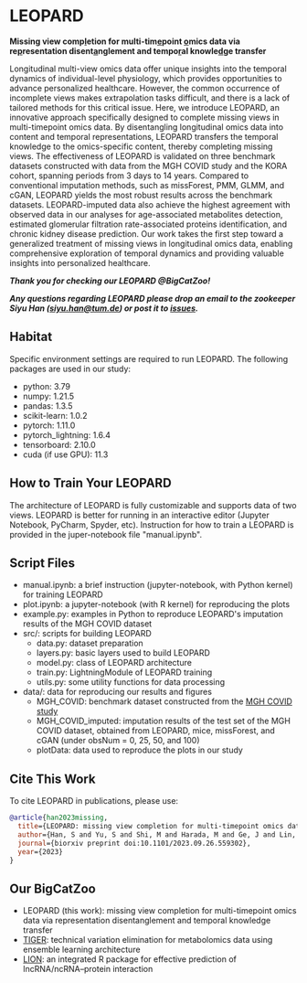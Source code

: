 # LEOPARD

**Missing view comp<ins>l</ins>etion for multi-tim<ins>e</ins>point <ins>o</ins>mics data via re<ins>p</ins>resentation disent<ins>a</ins>nglement and tempo<ins>r</ins>al knowle<ins>d</ins>ge transfer**

Longitudinal multi-view omics data offer unique insights into the temporal dynamics of individual-level physiology, which provides opportunities to advance personalized healthcare. However, the common occurrence of incomplete views makes extrapolation tasks difficult, and there is a lack of tailored methods for this critical issue. Here, we introduce LEOPARD, an innovative approach specifically designed to complete missing views in multi-timepoint omics data. By disentangling longitudinal omics data into content and temporal representations, LEOPARD transfers the temporal knowledge to the omics-specific content, thereby completing missing views. The effectiveness of LEOPARD is validated on three benchmark datasets constructed with data from the MGH COVID study and the KORA cohort, spanning periods from 3 days to 14 years. Compared to conventional imputation methods, such as missForest, PMM, GLMM, and cGAN, LEOPARD yields the most robust results across the benchmark datasets. LEOPARD-imputed data also achieve the highest agreement with observed data in our analyses for age-associated metabolites detection, estimated glomerular filtration rate-associated proteins identification, and chronic kidney disease prediction. Our work takes the first step toward a generalized treatment of missing views in longitudinal omics data, enabling comprehensive exploration of temporal dynamics and providing valuable insights into personalized healthcare.

***Thank you for checking our LEOPARD @BigCatZoo!***

***Any questions regarding LEOPARD please drop an email to the zookeeper Siyu Han (siyu.han@tum.de) or post it to [issues](https://github.com/HAN-Siyu/LEOPARD/issues).***


## Habitat

Specific environment settings are required to run LEOPARD. The following packages are used in our study:

- python: 3.79
- numpy: 1.21.5
- pandas: 1.3.5
- scikit-learn: 1.0.2
- pytorch: 1.11.0
- pytorch_lightning: 1.6.4
- tensorboard: 2.10.0
- cuda (if use GPU): 11.3


## How to Train Your LEOPARD

The architecture of LEOPARD is fully customizable and supports data of two views. LEOPARD is better for running in an interactive editor (Jupyter Notebook, PyCharm, Spyder, etc). Instruction for how to train a LEOPARD is provided in the juper-notebook file "manual.ipynb".


## Script Files

- manual.ipynb: a brief instruction (jupyter-notebook, with Python kernel) for training LEOPARD
- plot.ipynb: a jupyter-notebook (with R kernel) for reproducing the plots
- example.py: examples in Python to reproduce LEOPARD's imputation results of the MGH COVID dataset
- src/: scripts for building LEOPARD
  - data.py: dataset preparation
  - layers.py: basic layers used to build LEOPARD
  - model.py: class of LEOPARD architecture
  - train.py: LightningModule of LEOPARD training
  - utils.py: some utility functions for data processing
- data/: data for reproducing our results and figures
  - MGH_COVID: benchmark dataset constructed from the [MGH COVID study](http://dx.doi.org/10.17632/nf853r8xsj)
  - MGH_COVID_imputed: imputation results of the test set of the MGH COVID dataset, obtained from LEOPARD, mice, missForest, and cGAN (under obsNum = 0, 25, 50, and 100)
  - plotData: data used to reproduce the plots in our study


## Cite This Work

To cite LEOPARD in publications, please use:

```bibtex
@article{han2023missing,
  title={LEOPARD: missing view completion for multi-timepoint omics data via representation disentanglement and temporal knowledge transfer},
  author={Han, S and Yu, S and Shi, M and Harada, M and Ge, J and Lin, J and Prehn, C and Petrera, A and Li, Y and Sam, F and others},
  journal={biorxiv preprint doi:10.1101/2023.09.26.559302},
  year={2023}
}
```


## Our BigCatZoo

- LEOPARD (this work): missing view completion for multi-timepoint omics data via representation disentanglement and temporal knowledge transfer
- [TIGER](https://github.com/HAN-Siyu/TIGER): technical variation elimination for metabolomics data using ensemble learning architecture
- [LION](https://github.com/HAN-Siyu/LION): an integrated R package for effective prediction of lncRNA/ncRNA–protein interaction
